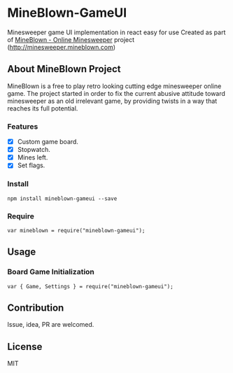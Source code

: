 # MineBlown-GameUI
Minesweeper game UI implementation in react easy for use
Created as part of [MineBlown - Online Minesweeper](http://minesweeper.mineblown.com) project (http://minesweeper.mineblown.com)

## About MineBlown Project
MineBlown is a free to play retro looking cutting edge minesweeper online game.
The project started in order to fix the current abusive attitude toward minesweeper as an old irrelevant game, by providing twists in a way that reaches its full potential.

### Features

- [x] Custom game board.
- [x] Stopwatch.
- [x] Mines left.
- [x] Set flags.

### Install
 `npm install mineblown-gameui --save` 

### Require
 `var mineblown = require("mineblown-gameui");` 

## Usage

### Board Game Initialization
`var { Game, Settings } = require("mineblown-gameui");` 

## Contribution

Issue, idea, PR are welcomed.

 ## License

MIT
